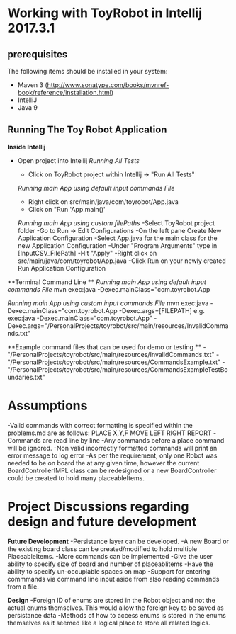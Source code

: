 
Working with ToyRobot in Intellij 2017.3.1
==============

prerequisites
--------------
The following items should be installed in your system:
- Maven 3 (http://www.sonatype.com/books/mvnref-book/reference/installation.html)
- IntelliJ
- Java 9

Running The Toy Robot Application
--------------

**Inside Intellij**
- Open project into Intellij
    *Running All Tests*
    - Click on ToyRobot project within Intellij -> "Run All Tests"

    *Running main App using default input commands File*
    - Right click on src/main/java/com/toyrobot/App.java
    - Click on "Run 'App.main()'

    *Running main App using custom filePaths*
    -Select ToyRobot project folder
    -Go to Run -> Edit Configurations
    -On the left pane Create New Application Configuration
    -Select App.java for the main class for the new Application Configuration
    -Under "Program Arguments" type in [InputCSV_FilePath] 
    -Hit "Apply"
    -Right click on src/main/java/com/toyrobot/App.java
    -Click Run on your newly created Run Application Configuration

**Terminal Command Line **
   *Running main App using default input commands File*
       mvn exec:java -Dexec.mainClass="com.toyrobot.App

   *Running main App using custom input commands File*
       mvn exec:java -Dexec.mainClass="com.toyrobot.App -Dexec.args=[FILEPATH]
        e.g. exec:java -Dexec.mainClass="com.toyrobot.App" -Dexec.args="/PersonalProjects/toyrobot/src/main/resources/InvalidCommands.txt"

**Example command files that can be used for demo or testing **
    - "/PersonalProjects/toyrobot/src/main/resources/InvalidCommands.txt"
    - "/PersonalProjects/toyrobot/src/main/resources/CommandsExample.txt"
    - "/PersonalProjects/toyrobot/src/main/resources/CommandsExampleTestBoundaries.txt"
    
Assumptions
=============
   -Valid commands with correct formatting is specified within the problems.md are as follows:
        PLACE X,Y,F
        MOVE
        LEFT
        RIGHT
        REPORT
    -Commands are read line by line
    -Any commands before a place command will be ignored.
    -Non valid incorrectly formatted commands will print an error message to log.error
    -As per the requirement, only one Robot was needed to be on board the at any given time,
     however the current BoardControllerIMPL class can be redesigned or a new BoardController
     could be created to hold many placeableItems.

Project Discussions regarding design and future development
==============
   **Future Development**
    -Persistance layer can be developed.
    -A new Board or the existing board class can be created/modified to hold multiple PlaceableItems.
    -More commands can be implemented
    -Give the user ability to specify size of board and number of placeablitems
    -Have the ability to specify un-occupiable spaces on map
    -Support for entering commmands via command line input aside from also reading commands from a file. 
    
   **Design**
   -Foreign ID of enums are stored in the Robot object and not the actual enums themselves. 
    This would allow the foreign key to be saved as persistance data
   -Methods of how to access enums is stored in the enums themselves as it seemed like a logical place
    to store all related logics.
    

